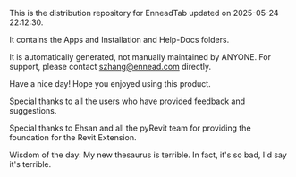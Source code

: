 This is the distribution repository for EnneadTab updated on 2025-05-24 22:12:30.

It contains the Apps and Installation and Help-Docs folders.

It is automatically generated, not manually maintained by ANYONE.
For support, please contact szhang@ennead.com directly.

Have a nice day! Hope you enjoyed using this product.

Special thanks to all the users who have provided feedback and suggestions.

Special thanks to Ehsan and all the pyRevit team for providing the foundation for the Revit Extension.



Wisdom of the day:
My new thesaurus is terrible. In fact, it's so bad, I'd say it's terrible.
